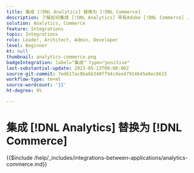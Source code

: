```yaml
---
title: 集成 [!DNL Analytics] 替换为 [!DNL Commerce]
description: 了解如何集成 [!DNL Analytics] 带有Adobe [!DNL Commerce] .
solution: Analytics, Commerce
feature: Integrations
topic: Integrations
role: Leader, Architect, Admin, Developer
level: Beginner
kt: null
thumbnail: analytics-commerce.png
badgeIntegration: label="集成" type="positive"
last-substantial-update: 2023-05-23T00:00:00Z
source-git-commit: 7ed617ac0ba6b340ff94cdee47914645e0ec6615
workflow-type: tm+mt
source-wordcount: '11'
ht-degree: 9%

---
```



# 集成 [!DNL Analytics] 替换为 [!DNL Commerce]

{{$include /help/_includes/integrations-between-applications/analytics-commerce.md}}
